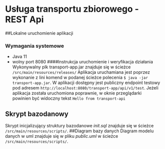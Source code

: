 # Usługa transportu zbiorowego - REST Api
##Lokalne uruchomienie aplikacji
### Wymagania systemowe
* Java 11
* wolny port 8080
####Instrukcja uruchomienie i weryfikacja działania
Wykonywalny plk transport-app.jar znajduje się w ścieżce `/src/main/resources/releases/`
Aplikacja uruchamiana jest poprzez wykonanie z lini komend w podanej ścieżce polecenia ```$ java -jar transport-app.jar```. W aplikacji dostępny jest publiczny endpoint testowy 
pod adresem `http://localhost:8080/transport-app/api/v1/test`. Jeżeli aplikacja została uruchomiona poprawnie, w oknie przeglądarki powinien być widoczny tekst `Hello from transport-api`
## Skrypt bazodanowy
Skrypt inicjalizujący struktury bazodanowe _init.sql_ znajduje się w ścieżce `/src/main/resources/scripts/`.
##Diagram bazy danych
Diagram modelu danych w uml znajduje się w pliku _public.uml_ w ścieżce `/src/main/resources/scripts/`.